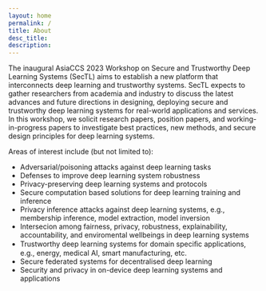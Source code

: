 ```yaml
---
layout: home
permalink: /
title: About
desc_title: 
description: 
---
```


The inaugural AsiaCCS 2023 Workshop on Secure and Trustworthy Deep Learning Systems (SecTL) aims to establish a new platform that interconnects deep learning and trustworthy systems. SecTL expects to gather researchers from academia and industry to discuss the latest advances and future directions in designing, deploying secure and trustworthy deep learning systems for real-world applications and services. In this workshop, we solicit research papers, position papers, and working-in-progress papers to investigate best practices, new methods, and secure design principles for deep learning systems.

Areas of interest include (but not limited to):

* Adversarial/poisoning attacks against deep learning tasks 
* Defenses to improve deep learning system robustness
* Privacy-preserving deep learning systems and protocols
* Secure computation based solutions for deep learning training and inference
* Privacy inference attacks against deep learning systems, e.g., membership inference, model extraction, model inversion
* Intersecion among fairness, privacy, robustness, explainability, accountability, and enviromental wellbeings in deep learning systems
* Trustworthy deep learning systems for domain speciﬁc applications, e.g., energy, medical AI, smart manufacturing, etc.
* Secure federated systems for decentralised deep learning
* Security and privacy in on-device deep learning systems and applications